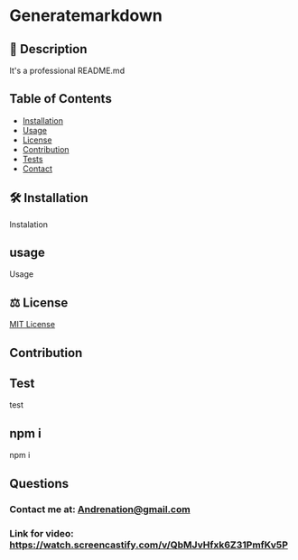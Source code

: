 # Generatemarkdown
    

  ## 📖 Description
  It's a professional README.md

  ## Table of Contents
* [Installation](#Installation)
* [Usage](#usage)
* [License](#license)
* [Contribution](#contribution)
* [Tests](#tests)
* [Contact](#contact)

## 🛠 Installation
  Instalation

  ## usage
  Usage
 
## ⚖️ License
  
[MIT License](https://opensource.org/Licenses/MIT)

## Contribution

## Test
test

## npm i
npm i

## Questions 
### Contact me at: Andrenation@gmail.com

### Link for video: https://watch.screencastify.com/v/QbMJvHfxk6Z31PmfKv5P
